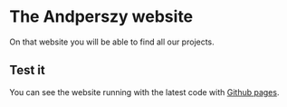 <!-- Variables -->
[website]: https://andperszy.cf/

# The Andperszy website

On that website you will be able to find all our projects.

## Test it

You can see the website running with the latest code with [Github pages][website].
